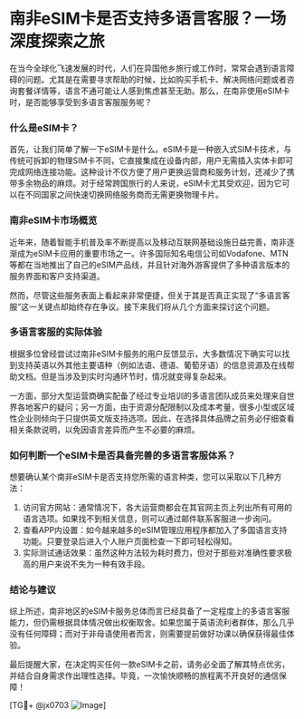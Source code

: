 # 南非eSIM卡是否支持多语言客服？一场深度探索之旅

在当今全球化飞速发展的时代，人们在异国他乡旅行或工作时，常常会遇到语言障碍的问题。尤其是在需要寻求帮助的时候，比如购买手机卡、解决网络问题或者咨询套餐详情等，语言不通可能让人感到焦虑甚至无助。那么，在南非使用eSIM卡时，是否能够享受到多语言客服服务呢？

### 什么是eSIM卡？

首先，让我们简单了解一下eSIM卡是什么。eSIM卡是一种嵌入式SIM卡技术，与传统可拆卸的物理SIM卡不同，它直接集成在设备内部，用户无需插入实体卡即可完成网络连接功能。这种设计不仅方便了用户更换运营商和服务计划，还减少了携带多余物品的麻烦。对于经常跨国旅行的人来说，eSIM卡尤其受欢迎，因为它可以在不同国家之间快速切换网络服务商而无需更换物理卡片。

### 南非eSIM卡市场概览

近年来，随着智能手机普及率不断提高以及移动互联网基础设施日益完善，南非逐渐成为eSIM卡应用的重要市场之一。许多国际知名电信公司如Vodafone、MTN等都在当地推出了自己的eSIM产品线，并且针对海外游客提供了多种语言版本的服务界面和客户支持渠道。

然而，尽管这些服务表面上看起来非常便捷，但关于其是否真正实现了“多语言客服”这一关键点却始终存在争议。接下来我们将从几个方面来探讨这个问题。

### 多语言客服的实际体验

根据多位曾经尝试过南非eSIM卡服务的用户反馈显示，大多数情况下确实可以找到支持英语以外其他主要语种（例如法语、德语、葡萄牙语）的信息资源及在线帮助文档。但是当涉及到实时沟通环节时，情况就变得复杂起来。

一方面，部分大型运营商确实配备了经过专业培训的多语言团队成员来处理来自世界各地客户的疑问；另一方面，由于资源分配限制以及成本考量，很多小型或区域性企业则倾向于只提供英文版支持选项。因此，在选择具体品牌之前务必仔细查看相关条款说明，以免因语言差异而产生不必要的麻烦。

### 如何判断一个eSIM卡是否具备完善的多语言客服体系？

想要确认某个南非eSIM卡是否支持您所需的语言种类，您可以采取以下几种方法：

1. 访问官方网站：通常情况下，各大运营商都会在其官网主页上列出所有可用的语言选项。如果找不到相关信息，则可以通过邮件联系客服进一步询问。
2. 查看APP内设置：如今越来越多的eSIM管理应用程序都加入了多国语言支持功能。只要登录后进入个人账户页面检查一下即可轻松得知。
3. 实际测试通话效果：虽然这种方法较为耗时费力，但对于那些对准确性要求极高的用户来说不失为一种有效手段。

### 结论与建议

综上所述，南非地区的eSIM卡服务总体而言已经具备了一定程度上的多语言客服能力，但仍需根据具体情况做出权衡取舍。如果您属于英语流利者群体，那么几乎没有任何障碍；而对于非母语使用者而言，则需要提前做好功课以确保获得最佳体验。

最后提醒大家，在决定购买任何一款eSIM卡之前，请务必全面了解其特点优劣，并结合自身需求作出理性选择。毕竟，一次愉快顺畅的旅程离不开良好的通信保障！

[TG💪+ @jx0703 ![Image](https://github.com/user-attachments/assets/dbca1d08-cadb-493c-b0ec-ad6f7a83f270)]